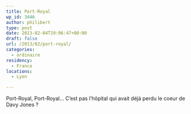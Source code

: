 ```yaml
---
title: Port-Royal
wp_id: 3446
author: philibert
type: post
date: 2013-02-04T19:06:47+00:00
draft: false
url: /2013/02/port-royal/
categories:
  - ordinaire
residency:
  - France
locations:
  - Lyon

---
```

Port-Royal, Port-Royal&#8230; C&rsquo;est pas l&rsquo;hôpital qui avait déjà perdu le coeur de Davy Jones ?